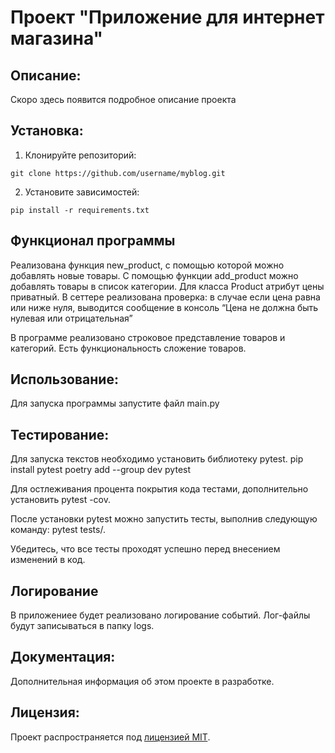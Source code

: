 # Проект "Приложение для интернет магазина"

## Описание:
Скоро здесь появится подробное описание проекта


## Установка:

1. Клонируйте репозиторий:
```
git clone https://github.com/username/myblog.git
```

2. Установите зависимостей:
```
pip install -r requirements.txt
```
## Функционал программы
Реализована функция new_product, с помощью которой можно добавлять новые товары.
С помощью функции add_product можно добавлять товары в список категории.
Для класса Product атрибут цены приватный.
В сеттере реализована проверка: в случае если цена равна или ниже нуля, выводится сообщение в консоль 
“Цена не должна быть нулевая или отрицательная”

В программе реализовано строковое представление товаров и категорий.
Есть функциональность сложение товаров.

## Использование:
Для запуска программы запустите файл main.py

## Тестирование:

Для запуска текстов необходимо установить библиотеку pytest.
pip install pytest
poetry add --group dev pytest

Для остлеживания процента покрытия кода тестами, 
дополнительно установить pytest -cov.

После установки pytest можно запустить тесты, выполнив следующую команду:
pytest tests/.

Убедитесь, что все тесты проходят успешно перед внесением изменений в код.

## Логирование

В приложениее будет реализовано логирование событий.
Лог-файлы будут записываться в папку logs.

## Документация:

Дополнительная информация об этом проекте в разработке.

## Лицензия:

Проект распространяется под [лицензией MIT](LICENSE).
